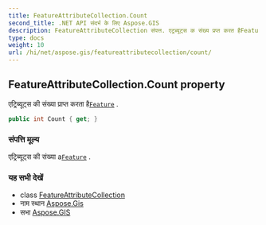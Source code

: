 ```yaml
---
title: FeatureAttributeCollection.Count
second_title: .NET API संदर्भ के लिए Aspose.GIS
description: FeatureAttributeCollection संपत्त. एट्रब्यूट्स क संख्य प्रप्त करत हैFeature .
type: docs
weight: 10
url: /hi/net/aspose.gis/featureattributecollection/count/
---
```

## FeatureAttributeCollection.Count property

एट्रिब्यूट्स की संख्या प्राप्त करता है[`Feature`](../../feature/) .

```csharp
public int Count { get; }
```

### संपत्ति मूल्य

एट्रिब्यूट्स की संख्या a[`Feature`](../../feature/) .

### यह सभी देखें

* class [FeatureAttributeCollection](../)
* नाम स्थान [Aspose.Gis](../../featureattributecollection/)
* सभा [Aspose.GIS](../../../)


